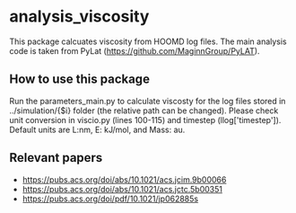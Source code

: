 # analysis_viscosity
This package calcuates viscosity from HOOMD log files. The main analysis code is taken from PyLat (https://github.com/MaginnGroup/PyLAT).

## How to use this package
Run the parameters_main.py to calculate viscosty for the log files stored in ../simulation/{$i} folder (the relative path can be changed).
Please check unit conversion in viscio.py (lines 100-115) and timestep (llog['timestep']). Default units are L:nm, E: kJ/mol, and Mass: au.


## Relevant papers
- https://pubs.acs.org/doi/abs/10.1021/acs.jcim.9b00066
- https://pubs.acs.org/doi/abs/10.1021/acs.jctc.5b00351
- https://pubs.acs.org/doi/pdf/10.1021/jp062885s

